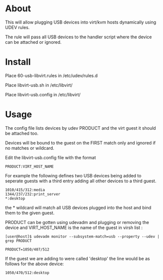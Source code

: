 # About

This will allow plugging USB devices into virt/kvm hosts dynamically using UDEV rules.

The rule will pass all USB devices to the handler script where the device can be attached or ignored.


# Install

Place 60-usb-libvirt.rules in /etc/udev/rules.d

Place libvirt-usb.sh in /etc/libvirt/

Place libvirt-usb.config in /etc/libvirt/

# Usage

The config file lists devices by udev PRODUCT and the virt guest it should be attached too.

Devices will be bound to the guest on the FIRST match only and ignored if no matches or wildcard.

Edit the libvirt-usb.config file with the format

    PRODUCT:VIRT_HOST_NAME
    
For example the following defines two USB devices being added to seperate guests with a third entry adding all other devices to a third guest.

    1010/415/312:media
    1344/237/232:print_server
    *:desktop
    
the * wildcard will match all USB devices plugged into the host and bind them to the given guest.

PRODUCT can be gotten using udevadm and plugging or removing the device and VIRT_HOST_NAME is the name of the guest in virsh list :

    [user@host]$ udevadm monitor --subsystem-match=usb --property --udev | grep PRODUCT

    PRODUCT=1050/407/512
    

If the guest we are adding to were called 'desktop' the line would be as follows for the above device:

    1050/470/512:desktop
